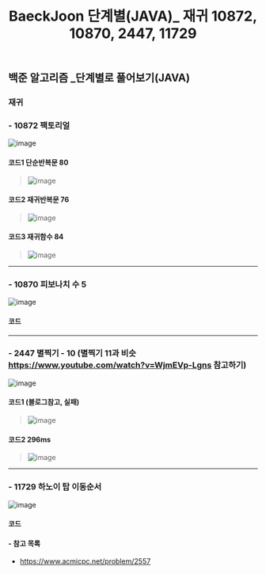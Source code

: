 ﻿---
layout: single
title: "BaeckJoon 단계별(JAVA)_ 재귀 10872, 10870, 2447, 11729"
read_time: true
categories: 
 - BaeckJoon 
tags: 
 - Algorithm
 - BaeckJoon 
last_modified_at: '2020-07-29 23:11:00 +0800'
toc: true
toc_sticky: true
toc_label: 목차
---
## 백준 알고리즘 _단계별로 풀어보기(JAVA)
### 재귀 
### - 10872 팩토리얼
![image](https://user-images.githubusercontent.com/66898243/88813886-6d0cc400-d1f4-11ea-8a94-cbec79dc1049.png)

#### 코드1 단순반복문 80
> ![image](https://user-images.githubusercontent.com/66898243/88817644-beb74d80-d1f8-11ea-87cd-301b32d01c27.png)

#### 코드2 재귀반복문 76
> ![image](https://user-images.githubusercontent.com/66898243/88818170-5e74db80-d1f9-11ea-9e70-c82bd8adc057.png)

#### 코드3 재귀함수 84
> ![image](https://user-images.githubusercontent.com/66898243/88818973-54071180-d1fa-11ea-9896-f26330bd3f9f.png)
 

***
### - 10870 피보나치 수 5
![image](https://user-images.githubusercontent.com/66898243/88813963-7eee6700-d1f4-11ea-86bc-5de6ffeeaf4c.png)

#### 코드
> 

***
### - 2447 별찍기 - 10 (별찍기 11과 비슷 https://www.youtube.com/watch?v=WjmEVp-Lgns 참고하기)
![image](https://user-images.githubusercontent.com/66898243/88814263-d42a7880-d1f4-11ea-9988-0cf2d21f7455.png)

#### 코드1 (블로그참고, 실패)
>  ![image](https://user-images.githubusercontent.com/66898243/89544856-943f4300-d83d-11ea-85fb-a7284c0c8d14.png)
#### 코드2 296ms
>  ![image](https://user-images.githubusercontent.com/66898243/89657333-e2b91400-d907-11ea-9757-b91fd046c41d.png)


***
### - 11729 하노이 탑 이동순서
![image](https://user-images.githubusercontent.com/66898243/88814456-1653ba00-d1f5-11ea-955c-b6b59a9f9f6c.png)

#### 코드
> 


#### - 참고 목록
- https://www.acmicpc.net/problem/2557